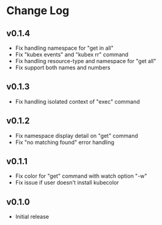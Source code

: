 # Change Log

## v0.1.4

- Fix handling namespace for "get <resource-type> in all"
- Fix "kubex events" and "kubex rr" command
- Fix handling resource-type and namespace for "get all"
- Fix support both names and numbers

## v0.1.3

- Fix handling isolated context of "exec" command

## v0.1.2

- Fix namespace display detail on "get" command
- Fix "no matching found" error handling

## v0.1.1

- Fix color for "get" command with watch option "-w"
- Fix issue if user doesn't install kubecolor

## v0.1.0

- Initial release
